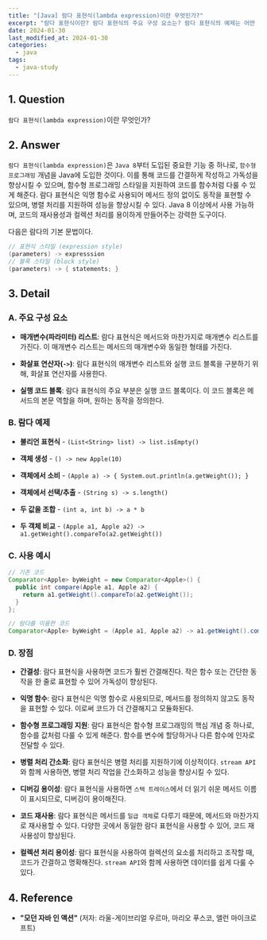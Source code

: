 ```yaml
---
title: "[Java] 람다 표현식(lambda expression)이란 무엇인가?"
excerpt: "람다 표현식이란? 람다 표현식의 주요 구성 요소는? 람다 표현식의 예제는 어떤 것이 있는가? 람다 표현식의 사용 예시는? 람다 표현식의 장점은?"
date: 2024-01-30
last_modified_at: 2024-01-30
categories:
  - java
tags:
  - java-study
---
```


## 1. Question

`람다 표현식(lambda expression)`이란 무엇인가?

## 2. Answer

`람다 표현식(lambda expression)`은 `Java 8`부터 도입된 중요한 기능 중 하나로, `함수형 프로그래밍` 개념을 Java에 도입한 것이다. 이를 통해 코드를 간결하게 작성하고 가독성을 향상시킬 수 있으며, 함수형 프로그래밍 스타일을 지원하여 코드를 함수처럼 다룰 수 있게 해준다. 람다 표현식은 익명 함수로 사용되어 메서드 정의 없이도 동작을 표현할 수 있으며, 병렬 처리를 지원하여 성능을 향상시킬 수 있다. Java 8 이상에서 사용 가능하며, 코드의 재사용성과 컬렉션 처리를 용이하게 만들어주는 강력한 도구이다.

다음은 람다의 기본 문법이다.

```java
// 표현식 스타일 (expression style)
(parameters) -> expresssion
// 블록 스타일 (block style)
(parameters) -> { statements; }
```

## 3. Detail

### A. 주요 구성 요소

* **매개변수(파라미터) 리스트**: 람다 표현식은 메서드와 마찬가지로 매개변수 리스트를 가진다. 이 매개변수 리스트는 메서드의 매개변수와 동일한 형태를 가진다.

* **화살표 연산자(`->`)**: 람다 표현식의 매개변수 리스트와 실행 코드 블록을 구분하기 위해, 화살표 연산자를 사용한다.

* **실행 코드 블록**: 람다 표현식의 주요 부분은 실행 코드 블록이다. 이 코드 블록은 메서드의 본문 역할을 하며, 원하는 동작을 정의한다.

### B. 람다 예제

* **불리언 표현식** - `(List<String> list) -> list.isEmpty()`

* **객체 생성** - `() -> new Apple(10)`

* **객체에서 소비** - `(Apple a) -> { System.out.println(a.getWeight()); }`

* **객체에서 선택/추출** - `(String s) -> s.length()`

* **두 값을 조합** - `(int a, int b) -> a * b`

* **두 객체 비교** - `(Apple a1, Apple a2) -> a1.getWeight().compareTo(a2.getWeight())`

### C. 사용 예시

```java
// 기존 코드
Comparator<Apple> byWeight = new Comparator<Apple>() {
  public int compare(Apple a1, Apple a2) {
    return a1.getWeight().compareTo(a2.getWeight());
  }
};

// 람다를 이용한 코드
Comparator<Apple> byWeight = (Apple a1, Apple a2) -> a1.getWeight().compareTo(a2.getWeight());
```

### D. 장점

* **간결성**: 람다 표현식을 사용하면 코드가 훨씬 간결해진다. 작은 함수 또는 간단한 동작을 한 줄로 표현할 수 있어 가독성이 향상된다.

* **익명 함수**: 람다 표현식은 익명 함수로 사용되므로, 메서드를 정의하지 않고도 동작을 표현할 수 있다. 이로써 코드가 더 간결해지고 모듈화된다.

* **함수형 프로그래밍 지원**: 람다 표현식은 함수형 프로그래밍의 핵심 개념 중 하나로, 함수를 값처럼 다룰 수 있게 해준다. 함수를 변수에 할당하거나 다른 함수에 인자로 전달할 수 있다.

* **병렬 처리 간소화**: 람다 표현식은 병렬 처리를 지원하기에 이상적이다. `stream API`와 함께 사용하면, 병렬 처리 작업을 간소화하고 성능을 향상시킬 수 있다.

* **디버깅 용이성**: 람다 표현식을 사용하면 `스택 트레이스`에서 더 읽기 쉬운 메서드 이름이 표시되므로, 디버깅이 용이해진다.

* **코드 재사용**: 람다 표현식은 메서드를 `일급 객체`로 다루기 때문에, 메서드와 마찬가지로 재사용할 수 있다. 다양한 곳에서 동일한 람다 표현식을 사용할 수 있어, 코드 재사용성이 향상된다.

* **컬렉션 처리 용이성**: 람다 표현식을 사용하여 컬렉션의 요소를 처리하고 조작할 때, 코드가 간결하고 명확해진다. `stream API`와 함께 사용하면 데이터를 쉽게 다룰 수 있다.

## 4. Reference

* **"모던 자바 인 액션"** (저자: 라울-게이브리얼 우르마, 마리오 푸스코, 앨런 마이크로프트)